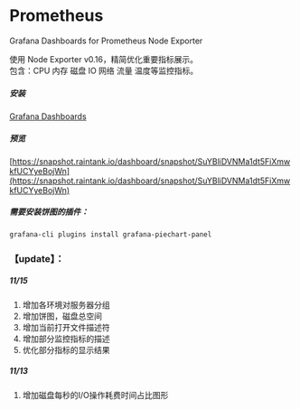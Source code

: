 # Prometheus
Grafana Dashboards for Prometheus Node Exporter  

使用 Node Exporter v0.16，精简优化重要指标展示。  
包含：CPU 内存 磁盘 IO 网络 流量 温度等监控指标。  
##### 安装
[Grafana Dashboards](https://grafana.com/orgs/starsliao/dashboards)
##### 预览
[https://snapshot.raintank.io/dashboard/snapshot/SuYBliDVNMa1dt5FiXmwkfUCYyeBojWn](https://snapshot.raintank.io/dashboard/snapshot/SuYBliDVNMa1dt5FiXmwkfUCYyeBojWn)
##### 需要安装饼图的插件：
```
grafana-cli plugins install grafana-piechart-panel
```
### 【update】：
##### 11/15  
1. 增加各环境对服务器分组
2. 增加饼图，磁盘总空间
3. 增加当前打开文件描述符
4. 增加部分监控指标的描述
5. 优化部分指标的显示结果
##### 11/13  
1. 增加磁盘每秒的I/O操作耗费时间占比图形
